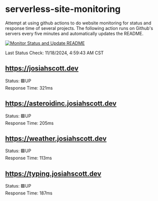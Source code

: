 # serverless-site-monitoring
Attempt at using github actions to do website monitoring for status and response time of several projects. The following action runs on Github's servers every five minutes and automatically updates the README.  

[![Monitor Status and Update README](https://github.com/JosiahSco/serverless-site-monitoring/actions/workflows/monitor.yaml/badge.svg)](https://github.com/JosiahSco/serverless-site-monitoring/actions/workflows/monitor.yaml)

Last Status Check: 11/18/2024, 4:59:43 AM CST

## https://josiahscott.dev
Status: 🟩UP  
Response Time: 321ms

## https://asteroidinc.josiahscott.dev
Status: 🟩UP  
Response Time: 205ms

## https://weather.josiahscott.dev
Status: 🟩UP  
Response Time: 113ms

## https://typing.josiahscott.dev
Status: 🟩UP  
Response Time: 187ms

